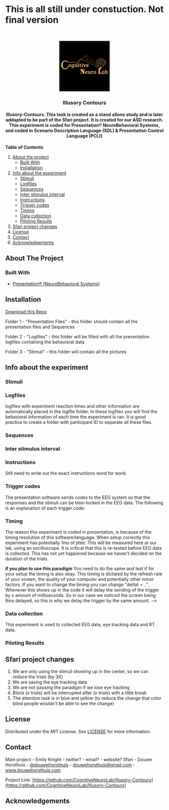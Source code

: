# This is all still under constuction. Not final version

<br />
<p align="center">
  <a href="https://github.com/CognitiveNeuroLab/Illusory-Contours/">
    <img src="images/logo.jpeg" alt="Logo" width="160" height="160">
  </a> 

<h3 align="center">Illusory Contours</h3>

<h4 align="center"> Illusory-Contours. This task is created as a stand allone study and is later addapted to be part of the Sfari project. It is created for our ASD research. This experiment is coded for Presentation® NeuroBehavioral Systems, and coded in Scenario Description Language (SDL) & Presentation Control Language (PCL)) </h4>


**Table of Contents**
  
1. [About the project](#about-the-project)
    - [Built With](#built-with)
    - [Installation](#installation)
3. [Info about the experiment](#info-about-the-experiment)
    - [Stimuli](#stimuli)
    - [Logfiles](#logfiles)
    - [Sequences](#sequences)
    - [Inter stimulus interval](#inter-stimulus-interval)
    - [Instructions](#instructions)
    - [Trigger codes](#trigger-codes)
    - [Timing](#timing)
    - [Data collection](#data-collection)
    - [Piloting Results](#piloting-results)
3. [Sfari project changes](#sfari-project-changes)    
3. [License](#license)
3. [Contact](#contact)
3. [Acknowledgements](#acknowledgements)



<!-- ABOUT THE PROJECT -->
## About The Project

<!--This project is part of a larger group of experiments for the SFARI grant. All of these paradigms are aimed at our ASD work. 
The aSSR is diminished in autism and in first degree relatives of people with autism (Wilson et al., 2007; Seymour et al., 2020). Presenting clicks at 40 Hz, using the aSSR we will test the integrity of auditory driven gamma band oscillatory function. EEG will be collected while participants are presented with 500 ms duration 40Hz (25ms between clicks) or 27Hz (37ms between clicks) click streams. With the other functioning as a deviant. The stimuli are presented at a comfortable listening level of ~~75dB SPL. These will be presented to central space through a single hidden speaker~~ **still undecided**. Participants will fixate centrally on a cross on the screen in front of them while they try to detect the deviants. Analyses will focus on the gamma band auditory evoked response. See Figure 1 pilot data, aSSR from NTs and individuals with Rett Syndrome.--> 


### Built With

* [Presentation® (NeuroBehavioral Systems)](https://www.neurobs.com/)

## Installation

[Download this Repo](https://github.com/CognitiveNeuroLab/Illusory-Contours/)

Folder 1 - "Presentation Files" - this folder should contain all the presentation files and Sequences

Folder 2 - "Logfiles"           - this folder will be filled with all the presentation logfiles containing the behavioral data

Folder 3 - "Stimuli"            - this folder will contain all the pictures


## Info about the experiment

### Stimuli

<!--There are 2 clickstreams that are created in the lab. One will be a **40Hz clickstream of 500ms in duration** the other is a **27Hz clickstream also of 500ms in duration**. While the participant listens to them, they will see a fixation cross.
There are some pictures that will show up when the participant is half way during each block, this is so that people have a little break. Because we will collect data from kids we don't want them to click when they are ready, but instead it counts down and tells them to re-focus.-->


### Logfiles

logfiles with experiment reaction times and other information are automatically placed in the logfile folder. In these logfiles you will find the behavioral information of each time the experiment is ran. It is good practice to create a folder with participant ID to separate all these files. 

### Sequences 

<!--There are sequence files that dictate when a deviant will happen. These files are created in MATLAB and contain 1s and 2s. Each 1 results in a standard being presented and every 2 will result a deviant. The rule in MATLAB is that the first 5 trials are always standards and after that there are always at least 2 standards between a deviant. Furthermore, there are 100 trials and the standard/deviant ration is 85/15. 
The experiment chooses a new order for each participant. Currently only 1 sequence file exists. To run the experiment you will first need to open the MATLAB file called MMN_makeSequence and run it 1x. This will create 100 randomized sequence files. -->

### Inter stimulus interval  
  
<!--The paradigm has a somewhat jittered Inter stimulus interval(ISI). The ISI ranges from 500 to 800 ms in 20ms steps. This results in 16 possibilities that are randomized used for 16 trials and randomized again on a loop until the paradigm is done. Like this we make sure that whatever ISI is chosen is random, but also that all of them happen as often as possible within the amount of trials of the paradigm.-->

### Instructions

Still need to write out the exact instructions word for word.

### Trigger codes

The presentation software sends codes to the EEG system so that the responses and the stimuli can be time-locked in the EEG data. The following is an explanation of each trigger code: 
<!--
```
port code 201 = start recording
port code 200 = pause recording 
port code 1   = response
port code 11  = 40hz standard tone
port code 12  = 27hz deviant
port code 21  = 27hz standard tone
port code 22  = 40hz deviant
port code 27  = The version with 27hz as standard has begon
port code 12  = The version with 40hz as standard has begon

```
-->
### Timing
The reason this experiment is coded in presentation, is because of the timing resolution of this software/language. When setup correctly this experiment has potentially 1ms of jitter. This will be measured here at our lab, using an oscilloscope. It is critical that this is re-tested before EEG data is collected. This has not yet happened because we haven't decided on the duration of the trials.

<!--After testing the timing we can now say that the port_code triggers happen at the same time (0ms) with the onset of the stimuli.  
![assr_27hz_onset](https://github.com/CognitiveNeuroLab/ASSR-oddball/blob/main/images/assr_27hz_onset.JPG) ![assr_40hz_onset](https://github.com/CognitiveNeuroLab/ASSR-oddball/blob/main/images/assr_40hz_onset.JPG)   
This is the onset of the 27hz tone burst ------- This is the onset of the 40hz tone burst  
![assr_27hz_freq](https://github.com/CognitiveNeuroLab/ASSR-oddball/blob/main/images/assr_27hz_freq.JPG) ![assr_40hz_freq](https://github.com/CognitiveNeuroLab/ASSR-oddball/blob/main/images/assr_40hz_freq.JPG)    
This is the frequency of the 27 hz tone burst ------- This is the frequency of the 40 hz tone burst  
![assr_40hz_isi_example](https://github.com/CognitiveNeuroLab/ASSR-oddball/blob/main/images/assr_40hz_isi_example.JPG)  
This is one of the ISIs as an example. In this case it's after the 40hz tone burst with the ISI set to 628. As you can see this results in a ISI of 640ms.   -->


**if you plan to use this paradigm** 
You need to do the same and test if for your setup the timing is also okay. This timing is dictated by the refresh rate of your screen, the quality of your computer and potentially other minor factors. If you want to change the timing you can change  "deltat = ..". Whenever this shows up in the code it will delay the sending of the trigger by x amount of milliseconds. So in our case we noticed the screen being 9ms delayed, so this is why we delay the trigger by the same amount. 
-->
### Data collection
This experiment is used to collected EEG data, eye tracking data and RT data.  


### Piloting Results  
  
<!--We tested the paradigm on 5 members from our lab and show here that the paradigm indeed works. Specially the 40hz stream seems to be giving the expected reponse in adults and there is reason to thing that the 27hz will be instead more clear in the target age range (8-12y/o). To see more specifics of the analysis [click here](https://github.com/CognitiveNeuroLab/sfari-analysis-pipelines/blob/main/ASSR.md). The results are as followed:  
  
The strength of the evoked response:  
  
![evoked reponse](https://github.com/CognitiveNeuroLab/ASSR-oddball/blob/main/images/ERP_cz.png)  
  
The power spectrum:  
  
![Power Spectrum](https://github.com/CognitiveNeuroLab/ASSR-oddball/blob/main/images/Power_spectrum.jpg)  
The lighter one is the 40hz stream the darker one is the 27Hz.  
  
The time/frequency analysis (using newtimef):  
![Time Frequency analysis 27hz](https://github.com/CognitiveNeuroLab/ASSR-oddball/blob/main/images/Time_freq_27.jpg) ![Time Frequency analysis 40hz](https://github.com/CognitiveNeuroLab/ASSR-oddball/blob/main/images/Time_freq_40.jpg)  
Showing the same pattern where the 40hz stream is clear and the 27hz is not as much.  -->
  
  
## Sfari project changes  
  
1. We are only using the stimuli showing up in the center, so we can reduce the trials (by 3X)  
2. We are saving the eye tracking data  
3. We are not pausing the paradigm if we lose eye tracking  
4. Block (x trials) will be interrupted after (x trials) with a little break  
5. The attention task is in blue and yellow (to reduce the change that color blind people wouldn't be able to see the change)

## License

Distributed under the MIT License. See [LICENSE](https://github.com/CognitiveNeuroLab/ASSR-oddball/blob/master/LICENSE.txt) for more information.



<!-- CONTACT -->
## Contact

Main project - Emily Knight - twitter? - email? - website? 
Sfari - Douwe Horsthuis - [@douwejhorsthuis](https://twitter.com/douwejhorsthuis) - douwehorsthuis@gmail.com - www.douwehorsthuis.com

Project Link: [https://github.com/CognitiveNeuroLab/Illusory-Contours](https://github.com/CognitiveNeuroLab/Illusory-Contours)



<!-- ACKNOWLEDGEMENTS -->
## Acknowledgements

<!--* [Sophie Molhom](https://www.cognitiveneurolab.com/dr-sophie-molholm)-->
